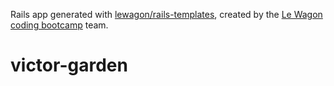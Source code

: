 Rails app generated with [lewagon/rails-templates](https://github.com/lewagon/rails-templates), created by the [Le Wagon coding bootcamp](https://www.lewagon.com) team.
# victor-garden
